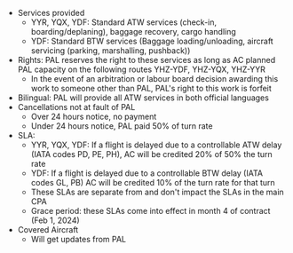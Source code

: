 - Services provided
	- YYR, YQX, YDF: Standard ATW services (check-in, boarding/deplaning), baggage recovery, cargo handling
	- YDF: Standard BTW services (Baggage loading/unloading, aircraft servicing (parking, marshalling, pushback))
- Rights: PAL reserves the right to these services as long as AC planned PAL capacity on the following routes YHZ-YDF, YHZ-YQX, YHZ-YYR
	- In the event of an arbitration or labour board decision awarding this work to someone other than PAL, PAL's right to this work is forfeit
- Bilingual: PAL will provide all ATW services in both official languages
- Cancellations not at fault of PAL
	- Over 24 hours notice, no payment
	- Under 24 hours notice, PAL paid 50% of turn rate
- SLA:
	- YYR, YQX, YDF: If a flight is delayed due to a controllable ATW delay (IATA codes PD, PE, PH), AC will be credited 20% of 50% the turn rate 
	- YDF: If a flight is delayed due to a controllable BTW delay (IATA codes GL, PB) AC will be credited 10% of the turn rate for that turn
	- These SLAs are separate from and don't impact the SLAs in the main CPA
	- Grace period: these SLAs come into effect in month 4 of contract (Feb 1, 2024)
- Covered Aircraft
	- Will get updates from PAL